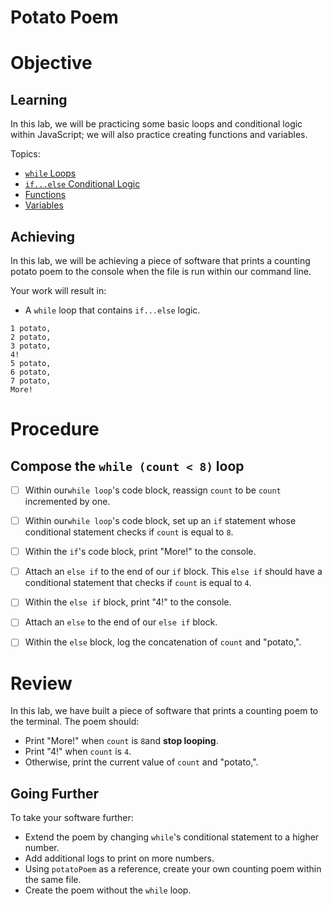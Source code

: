 # Potato Poem

# Objective

## Learning

In this lab, we will be practicing some basic loops and conditional logic within JavaScript; we will also practice creating functions and variables.

Topics:

- [`while` Loops](https://developer.mozilla.org/en-US/docs/Web/JavaScript/Reference/Statements/while)
- [`if...else` Conditional Logic](https://developer.mozilla.org/en-US/docs/Web/JavaScript/Reference/Statements/if...else)
- [Functions](https://developer.mozilla.org/en-US/docs/Web/JavaScript/Guide/Functions)
- [Variables](https://developer.mozilla.org/en-US/docs/Learn/JavaScript/First_steps/Variables)

## Achieving

In this lab, we will be achieving a piece of software that prints a counting potato poem to the console when the file is run within our command line.

Your work will result in:

- A `while` loop that contains `if...else` logic.

```
1 potato,
2 potato,
3 potato,
4!
5 potato,
6 potato,
7 potato,
More!
```


# Procedure


## Compose the `while (count < 8)` loop

- [ ] Within our`while loop`'s code block, reassign `count` to be `count` incremented by one.
- [ ] Within our`while loop`'s code block, set up an `if` statement whose conditional statement checks if `count` is equal to `8`.
- [ ] Within the `if`'s code block, print "More!" to the console.
- [ ] Attach an `else if` to the end of our `if` block. This `else if` should have a conditional statement that checks if `count` is equal to `4`.
- [ ] Within the `else if` block, print "4!" to the console.
- [ ] Attach an `else` to the end of our `else if` block. 
- [ ] Within the `else` block, log the concatenation of `count` and "potato,".


# Review

In this lab, we have built a piece of software that prints a counting poem to the terminal. The poem should:

- Print "More!" when `count` is `8`and **stop looping**.
- Print "4!" when `count` is `4`.
- Otherwise, print the current value of `count` and "potato,".

## Going Further

To take your software further:

- Extend the poem by changing `while`'s conditional statement to a higher number.
- Add additional logs to print on more numbers.
- Using `potatoPoem` as a reference, create your own counting poem within the same file.
- Create the poem without the `while` loop.
